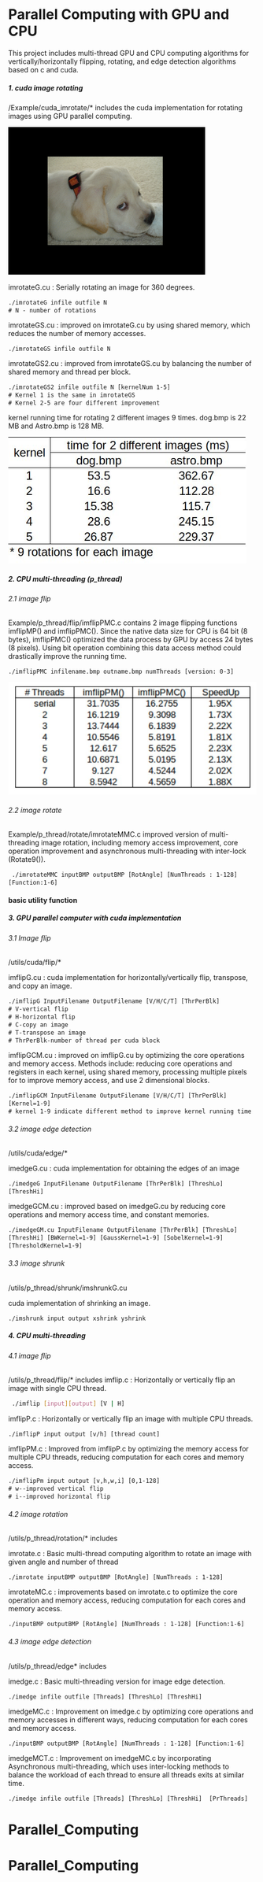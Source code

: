 # Parallel Computing with GPU and CPU

This project includes multi-thread GPU and CPU computing algorithms for vertically/horizontally flipping, rotating,  and edge detection algorithms based on c and cuda. 

##### 1. cuda image rotating

/Example/cuda_imrotate/* includes the cuda implementation for rotating images using GPU parallel computing. 

![rotating an image](Example/cuda_imrotate/rotation.gif)

imrotateG.cu : Serially rotating an image for 360 degrees. 

```
./imrotateG infile outfile N
# N - number of rotations
```

imrotateGS.cu : improved on imrotateG.cu by using shared memory, which reduces the number of memory accesses. 

```
./imrotateGS infile outfile N
```

imrotateGS2.cu : improved from imrotateGS.cu by balancing the number of shared memory and thread per block. 

```
./imrotateGS2 infile outfile N [kernelNum 1-5]
# Kernel 1 is the same in imrotateGS
# Kernel 2-5 are four different improvement
```

kernel running time for rotating 2 different images 9 times. dog.bmp is 22 MB and Astro.bmp is 128 MB.

![comparison of kernel time](Example/cuda_imrotate/kernel_time.jpg)



##### 2. CPU multi-threading (p_thread)

###### 2.1 image flip

Example/p_thread/flip/imflipPMC.c contains 2 image flipping functions imflipMP() and imflipPMC(). Since the native data size for CPU is 64 bit (8 bytes), imflipPMC() optimized the data process by GPU by access 24 bytes (8 pixels). Using bit operation combining this data access method could drastically improve the running time. 

```
./imflipPMC infilename.bmp outname.bmp numThreads [version: 0-3]
```

![speedup](Example/p_thread/flip/imflipPMC.jpg)

###### 2.2 image rotate

Example/p_thread/rotate/imrotateMMC.c improved version of multi-threading image rotation, including memory access improvement, core operation improvement and asynchronous multi-threading with inter-lock (Rotate9()). 

```
 ./imrotateMMC inputBMP outputBMP [RotAngle] [NumThreads : 1-128] [Function:1-6]
```



#### basic utility function

##### 3. GPU parallel computer with cuda implementation

###### 3.1 Image flip

/utils/cuda/flip/* 

imflipG.cu : cuda implementation for horizontally/vertically flip, transpose, and copy an image. 

```
./imflipG InputFilename OutputFilename [V/H/C/T] [ThrPerBlk]
# V-vertical flip
# H-horizontal flip
# C-copy an image
# T-transpose an image
# ThrPerBlk-number of thread per cuda block
```

imflipGCM.cu : improved on imflipG.cu by optimizing the core operations and memory access. Methods include: reducing core operations and registers in each kernel, using shared memory, processing multiple pixels for to improve memory access, and use 2 dimensional blocks.  

```
./imflipGCM InputFilename OutputFilename [V/H/C/T] [ThrPerBlk] [Kernel=1-9]
# kernel 1-9 indicate different method to improve kernel running time
```

###### 3.2 image edge detection

/utils/cuda/edge/* 

imedgeG.cu : cuda implementation for obtaining the edges of an image

```
./imedgeG InputFilename OutputFilename [ThrPerBlk] [ThreshLo] [ThreshHi]
```

imedgeGCM.cu : improved based on imedgeG.cu by reducing core operations and memory access time, and constant memories.

```
./imedgeGM.cu InputFilename OutputFilename [ThrPerBlk] [ThreshLo] [ThreshHi] [BWKernel=1-9] [GaussKernel=1-9] [SobelKernel=1-9] [ThresholdKernel=1-9]
```



###### 3.3 image shrunk

/utils/p_thread/shrunk/imshrunkG.cu

cuda implementation of shrinking an image. 

```
./imshrunk input output xshrink yshrink
```



##### 4. CPU multi-threading

###### 4.1 image flip

/utils/p_thread/flip/* includes 
imflip.c : Horizontally or vertically flip an image with single CPU thread. 	  

```bash
 ./imflip [input][output] [V | H]
```

imflipP.c : Horizontally or vertically flip an image with multiple CPU threads. 	  

```
./imflipP input output [v/h] [thread count]
```

imflipPM.c : Improved from imflipP.c by optimizing the memory access for multiple CPU threads, reducing computation for each cores and memory access.

```
./imflipPm input output [v,h,w,i] [0,1-128]
# w--improved vertical flip
# i--improved horizontal flip
```

###### 4.2 image rotation

/utils/p_thread/rotation/* includes 

imrotate.c : Basic multi-thread computing algorithm to rotate an image with given angle and number of thread

```
./imrotate inputBMP outputBMP [RotAngle] [NumThreads : 1-128]
```

imrotateMC.c : improvements based on imrotate.c to optimize the core operation and memory access, reducing computation for each cores and memory access.

```
./inputBMP outputBMP [RotAngle] [NumThreads : 1-128] [Function:1-6]
```

###### 4.3 image edge detection

/utils/p_thread/edge* includes

imedge.c : Basic multi-threading version for image edge detection.

```
./imedge infile outfile [Threads] [ThreshLo] [ThreshHi]
```

imedgeMC.c :  Improvement on imedge.c by optimizing core operations and memory accesses in different ways, reducing computation for each cores and memory access.

```
./inputBMP outputBMP [RotAngle] [NumThreads : 1-128] [Function:1-6]
```

imedgeMCT.c : Improvement on imedgeMC.c by incorporating Asynchronous multi-threading, which uses inter-locking methods to balance the workload of each thread to ensure all threads exits at similar time.

```
./imedge infile outfile [Threads] [ThreshLo] [ThreshHi]  [PrThreads]
```

# Parallel_Computing
# Parallel_Computing
